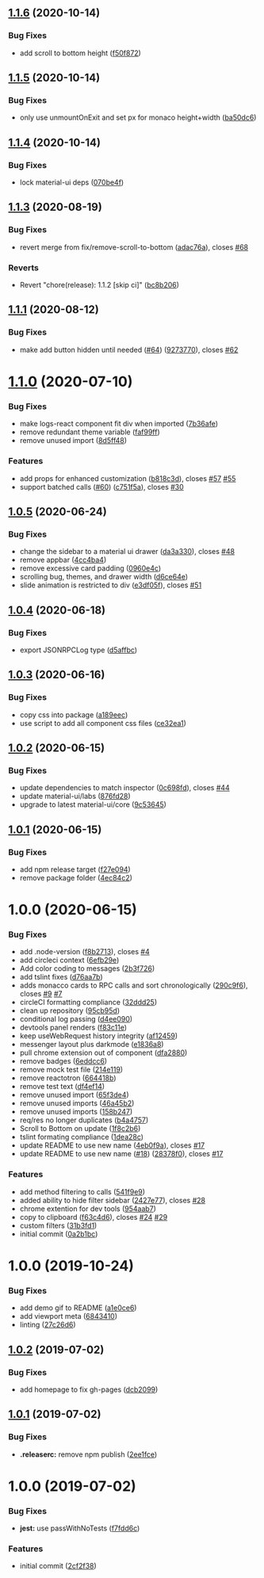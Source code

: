 ## [1.1.6](https://github.com/open-rpc/logs-react/compare/1.1.5...1.1.6) (2020-10-14)


### Bug Fixes

* add scroll to bottom height ([f50f872](https://github.com/open-rpc/logs-react/commit/f50f872047402aa665ab1dad18a786eafdaac8f0))

## [1.1.5](https://github.com/open-rpc/logs-react/compare/1.1.4...1.1.5) (2020-10-14)


### Bug Fixes

* only use unmountOnExit and set px for monaco height+width ([ba50dc6](https://github.com/open-rpc/logs-react/commit/ba50dc6053da5163c7d9ace642b67400bae291b0))

## [1.1.4](https://github.com/open-rpc/logs-react/compare/1.1.3...1.1.4) (2020-10-14)


### Bug Fixes

* lock material-ui deps ([070be4f](https://github.com/open-rpc/logs-react/commit/070be4f48a850f9a9ad1debc65b98710fce4c1b9))

## [1.1.3](https://github.com/open-rpc/logs-react/compare/1.1.2...1.1.3) (2020-08-19)


### Bug Fixes

* revert merge from fix/remove-scroll-to-bottom ([adac76a](https://github.com/open-rpc/logs-react/commit/adac76aacc73f186143199a789e5edcdc4065509)), closes [#68](https://github.com/open-rpc/logs-react/issues/68)


### Reverts

* Revert "chore(release): 1.1.2 [skip ci]" ([bc8b206](https://github.com/open-rpc/logs-react/commit/bc8b2060ca6f2c909cc059ad49e4283acf1a9451))

## [1.1.1](https://github.com/open-rpc/logs-react/compare/1.1.0...1.1.1) (2020-08-12)


### Bug Fixes

* make add button hidden until needed ([#64](https://github.com/open-rpc/logs-react/issues/64)) ([9273770](https://github.com/open-rpc/logs-react/commit/92737703c54f99154bd267d2c64673e91261b1fa)), closes [#62](https://github.com/open-rpc/logs-react/issues/62)

# [1.1.0](https://github.com/open-rpc/logs-react/compare/1.0.5...1.1.0) (2020-07-10)


### Bug Fixes

* make logs-react component fit div when imported ([7b36afe](https://github.com/open-rpc/logs-react/commit/7b36afe187651a6eaaaff90692fc26680097dd7f))
* remove redundant theme variable ([faf99ff](https://github.com/open-rpc/logs-react/commit/faf99ffefed2c5b422fbc64bc286737ae37272ea))
* remove unused import ([8d5ff48](https://github.com/open-rpc/logs-react/commit/8d5ff489455c572ad99876ef03d8b1d0acc7da71))


### Features

* add props for enhanced customization ([b818c3d](https://github.com/open-rpc/logs-react/commit/b818c3de245c3e8c42fc2df96d33b5213769bfdb)), closes [#57](https://github.com/open-rpc/logs-react/issues/57) [#55](https://github.com/open-rpc/logs-react/issues/55)
* support batched calls ([#60](https://github.com/open-rpc/logs-react/issues/60)) ([c751f5a](https://github.com/open-rpc/logs-react/commit/c751f5acdfb13a6168be8a7d8628e05d39c3ac16)), closes [#30](https://github.com/open-rpc/logs-react/issues/30)

## [1.0.5](https://github.com/open-rpc/logs-react/compare/1.0.4...1.0.5) (2020-06-24)


### Bug Fixes

* change the sidebar to a material ui drawer ([da3a330](https://github.com/open-rpc/logs-react/commit/da3a330b7ecb452641148bb1d9503ed01ffa39d6)), closes [#48](https://github.com/open-rpc/logs-react/issues/48)
* remove appbar ([4cc4ba4](https://github.com/open-rpc/logs-react/commit/4cc4ba407f63acdd4f035ac60e5af96cadca769c))
* remove excessive card padding ([0960e4c](https://github.com/open-rpc/logs-react/commit/0960e4c9826a9c8533e265fe3e1551d2dab985e0))
* scrolling bug, themes, and drawer width ([d6ce64e](https://github.com/open-rpc/logs-react/commit/d6ce64ed15eb6b6674fd827fa7ad145c430b5927))
* slide animation is restricted to div ([e3df05f](https://github.com/open-rpc/logs-react/commit/e3df05f520e047a24f6a49bb5bce8d2160883352)), closes [#51](https://github.com/open-rpc/logs-react/issues/51)

## [1.0.4](https://github.com/open-rpc/logs-react/compare/1.0.3...1.0.4) (2020-06-18)


### Bug Fixes

* export JSONRPCLog type ([d5affbc](https://github.com/open-rpc/logs-react/commit/d5affbce65a9a998d4d5641e1b4f2be83c3aa53b))

## [1.0.3](https://github.com/open-rpc/logs-react/compare/1.0.2...1.0.3) (2020-06-16)


### Bug Fixes

* copy css into package ([a189eec](https://github.com/open-rpc/logs-react/commit/a189eec99541f5f31b6a2f88eac50cd440c7837c))
* use script to add all component css files ([ce32ea1](https://github.com/open-rpc/logs-react/commit/ce32ea194ae81b6cbe946bc901d7a5ef0dcd6004))

## [1.0.2](https://github.com/open-rpc/logs-react/compare/1.0.1...1.0.2) (2020-06-15)


### Bug Fixes

* update dependencies to match inspector ([0c698fd](https://github.com/open-rpc/logs-react/commit/0c698fdf64d0d402515d49ef583ce9dc4706b8f5)), closes [#44](https://github.com/open-rpc/logs-react/issues/44)
* update material-ui/labs ([876fd28](https://github.com/open-rpc/logs-react/commit/876fd2803c2e538c39162b8bd5f3fdceb979dee5))
* upgrade to latest material-ui/core ([9c53645](https://github.com/open-rpc/logs-react/commit/9c53645c010eee4f07d49fc720488eb916bb7dfc))

## [1.0.1](https://github.com/open-rpc/logs-react/compare/1.0.0...1.0.1) (2020-06-15)


### Bug Fixes

* add npm release target ([f27e094](https://github.com/open-rpc/logs-react/commit/f27e09485c7c6e432d593655272156402f64e055))
* remove package folder ([4ec84c2](https://github.com/open-rpc/logs-react/commit/4ec84c2e9a1df3e857bb60f8b4d9f36ae204f416))

# 1.0.0 (2020-06-15)


### Bug Fixes

* add .node-version ([f8b2713](https://github.com/open-rpc/logs-react/commit/f8b2713b64bc4836af25a9f97fe9258c476c2feb)), closes [#4](https://github.com/open-rpc/logs-react/issues/4)
* add circleci context ([6efb29e](https://github.com/open-rpc/logs-react/commit/6efb29ee4f38d2fe24fe0f5ffeb67c69b6e5721e))
* Add color coding to messages ([2b3f726](https://github.com/open-rpc/logs-react/commit/2b3f7263d1a31fa1772828f0f7f41e4a20407318))
* add tslint fixes ([d76aa7b](https://github.com/open-rpc/logs-react/commit/d76aa7b7b3d4089bfd2619f3a7c20e65fc605e0d))
* adds monacco cards to RPC calls and sort chronologically ([290c9f6](https://github.com/open-rpc/logs-react/commit/290c9f646773cbb4c8bd4a1351ae3baf3511b6ea)), closes [#9](https://github.com/open-rpc/logs-react/issues/9) [#7](https://github.com/open-rpc/logs-react/issues/7)
* circleCI formatting compliance ([32ddd25](https://github.com/open-rpc/logs-react/commit/32ddd254c1dfc92c0f4542d07aa8baa15be1e38f))
* clean up repository ([95cb95d](https://github.com/open-rpc/logs-react/commit/95cb95dcb07cb81edca8a49e5784aff7294959a2))
* conditional log passing ([d4ee090](https://github.com/open-rpc/logs-react/commit/d4ee090e5cd1127d72f40f6761dabc107140a789))
* devtools panel renders ([f83c11e](https://github.com/open-rpc/logs-react/commit/f83c11ec8f10927d1e63bdc678f83438719b242a))
* keep useWebRequest history integrity ([af12459](https://github.com/open-rpc/logs-react/commit/af124590797571564608133d1b79b75b12c89104))
* messenger layout plus darkmode ([e1836a8](https://github.com/open-rpc/logs-react/commit/e1836a8e1275fa1ad224f05ea8106d2a5af1dab2))
* pull chrome extension out of component ([dfa2880](https://github.com/open-rpc/logs-react/commit/dfa28803cf6cfb8e9218f6e7abe1910730a15989))
* remove badges ([6eddcc6](https://github.com/open-rpc/logs-react/commit/6eddcc6f9110666503a29249f38b48dd4fff31f0))
* remove mock test file ([214e119](https://github.com/open-rpc/logs-react/commit/214e11912d9eb0f43fffccce320aff0c81af58e7))
* remove reactotron ([664418b](https://github.com/open-rpc/logs-react/commit/664418bb3b93498e02b458212ff9d8fd11214313))
* remove test text ([df4ef14](https://github.com/open-rpc/logs-react/commit/df4ef146cd046d0599b3621ab8517dfef2c77cf0))
* remove unused import ([65f3de4](https://github.com/open-rpc/logs-react/commit/65f3de432daccd56e9f82fc07bdd75f34fbfea8e))
* remove unused imports ([46a45b2](https://github.com/open-rpc/logs-react/commit/46a45b2822dc00c1c02182477077c4aac85b9d72))
* remove unused imports ([158b247](https://github.com/open-rpc/logs-react/commit/158b247fc5162e5f448d30e5f6dacc3e8613a5a8))
* req/res no longer duplicates ([b4a4757](https://github.com/open-rpc/logs-react/commit/b4a4757f2c2c819db3436da2b7d7e554206d57a2))
* Scroll to Bottom on update ([1f8c2b6](https://github.com/open-rpc/logs-react/commit/1f8c2b64eea867190fcf8f0fa565429d91010526))
* tslint formating compliance ([1dea28c](https://github.com/open-rpc/logs-react/commit/1dea28c611940cffdcbc8398cd20355460103bab))
* update README to use new name ([4eb0f9a](https://github.com/open-rpc/logs-react/commit/4eb0f9a32a4c920e3274bda5764c1e74d939d975)), closes [#17](https://github.com/open-rpc/logs-react/issues/17)
* update README to use new name ([#18](https://github.com/open-rpc/logs-react/issues/18)) ([28378f0](https://github.com/open-rpc/logs-react/commit/28378f0f0abb9c52f81b53d191191f64fe89e871)), closes [#17](https://github.com/open-rpc/logs-react/issues/17)


### Features

* add method filtering to calls ([541f9e9](https://github.com/open-rpc/logs-react/commit/541f9e93cd0296d582d1c9fc7c92105c150c6bd7))
* added ability to hide filter sidebar ([2427e77](https://github.com/open-rpc/logs-react/commit/2427e77572d645e940c1085897e45a5b02bdb58c)), closes [#28](https://github.com/open-rpc/logs-react/issues/28)
* chrome extention for dev tools ([954aab7](https://github.com/open-rpc/logs-react/commit/954aab706a0ab8e50cf6e71b038a0c5f36119be6))
* copy to clipboard ([f63c4d6](https://github.com/open-rpc/logs-react/commit/f63c4d6bc572315e4378d0a3c9b8715f128b2d78)), closes [#24](https://github.com/open-rpc/logs-react/issues/24) [#29](https://github.com/open-rpc/logs-react/issues/29)
* custom filters ([31b3fd1](https://github.com/open-rpc/logs-react/commit/31b3fd1f6ebef8095d142ff8d98abbe2ebc05ec3))
* initial commit ([0a2b1bc](https://github.com/open-rpc/logs-react/commit/0a2b1bc9c7933ed0b54c4bf06038ea1766ad3b31))

# 1.0.0 (2019-10-24)


### Bug Fixes

* add demo gif to README ([a1e0ce6](https://github.com/etclabscore/pristine-typescript-react-material-ui/commit/a1e0ce6dd7c0d44e46e41faaf52b7e45b8623ce9))
* add viewport meta ([6843410](https://github.com/etclabscore/pristine-typescript-react-material-ui/commit/68434105895ea915c3aa4204c8827801d3a5d7bc))
* linting ([27c26d6](https://github.com/etclabscore/pristine-typescript-react-material-ui/commit/27c26d6fa744910a0c53789b0f020a7870053925))

## [1.0.2](https://github.com/etclabscore/pristine-typescript-react/compare/1.0.1...1.0.2) (2019-07-02)


### Bug Fixes

* add homepage to fix gh-pages ([dcb2099](https://github.com/etclabscore/pristine-typescript-react/commit/dcb2099))

## [1.0.1](https://github.com/etclabscore/pristine-typescript-react/compare/1.0.0...1.0.1) (2019-07-02)


### Bug Fixes

* **.releaserc:** remove npm publish ([2ee1fce](https://github.com/etclabscore/pristine-typescript-react/commit/2ee1fce))

# 1.0.0 (2019-07-02)


### Bug Fixes

* **jest:** use passWithNoTests ([f7fdd6c](https://github.com/etclabscore/pristine-typescript-react/commit/f7fdd6c))


### Features

* initial commit ([2cf2f38](https://github.com/etclabscore/pristine-typescript-react/commit/2cf2f38))
